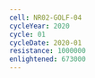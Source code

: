 ```yaml
---
cell: NR02-GOLF-04
cycleYear: 2020
cycle: 01
cycleDate: 2020-01
resistance: 1000000
enlightened: 673000
---
```

